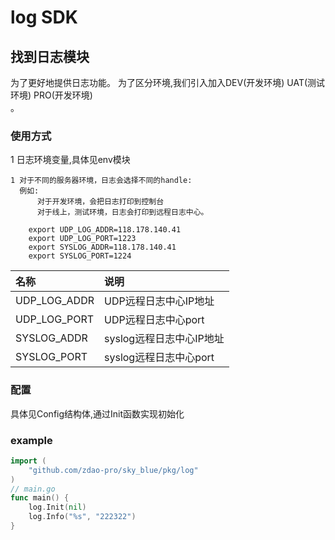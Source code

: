 # log SDK

## 找到日志模块
为了更好地提供日志功能。
为了区分环境,我们引入加入DEV(开发环境) UAT(测试环境) PRO(开发环境)  
。  

### 使用方式
1 日志环境变量,具体见env模块
```
1 对于不同的服务器环境，日志会选择不同的handle:
  例如:
      对于开发环境，会把日志打印到控制台
      对于线上，测试环境，日志会打印到远程日志中心。
```

```shell
    export UDP_LOG_ADDR=118.178.140.41
    export UDP_LOG_PORT=1223
    export SYSLOG_ADDR=118.178.140.41
    export SYSLOG_PORT=1224
```  

| 名称 | 说明 |
|:------|:------|
| UDP_LOG_ADDR | UDP远程日志中心IP地址 |
| UDP_LOG_PORT | UDP远程日志中心port |
| SYSLOG_ADDR | syslog远程日志中心IP地址 |
| SYSLOG_PORT | syslog远程日志中心port |

### 配置
具体见Config结构体,通过Init函数实现初始化

### example
```go
import (
	"github.com/zdao-pro/sky_blue/pkg/log"
)
// main.go
func main() {
    log.Init(nil)
	log.Info("%s", "222322")
}
```
 